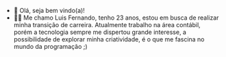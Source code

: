 - 👋 Olá, seja bem vindo(a)!
- 🤵🏻 Me chamo Luis Fernando, tenho 23 anos, estou em busca de realizar minha transição de carreira. Atualmente trabalho na área contábil, porém a tecnologia sempre me dispertou grande interesse, a possibilidade de explorar minha criatividade, é o que me fascina no mundo da programação ;) 

